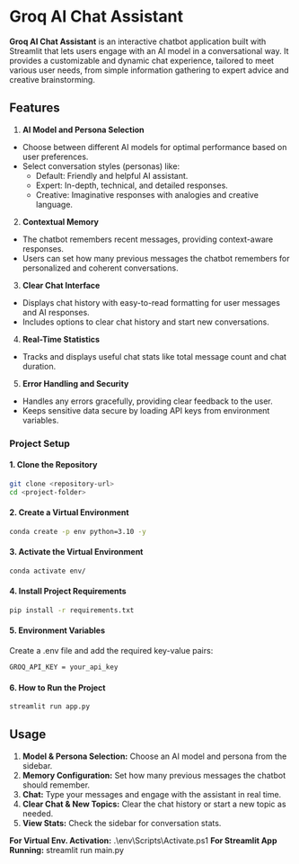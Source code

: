 # Groq AI Chat Assistant
**Groq AI Chat Assistant** is an interactive chatbot application built with Streamlit that lets users engage with an AI model in a conversational way. It provides a customizable and dynamic chat experience, tailored to meet various user needs, from simple information gathering to expert advice and creative brainstorming.

## Features
1. **AI Model and Persona Selection**

- Choose between different AI models for optimal performance based on user preferences.
- Select conversation styles (personas) like:
    - Default: Friendly and helpful AI assistant.
    - Expert: In-depth, technical, and detailed responses.
    - Creative: Imaginative responses with analogies and creative language.

2. **Contextual Memory**

- The chatbot remembers recent messages, providing context-aware responses.
- Users can set how many previous messages the chatbot remembers for personalized and coherent conversations.

3. **Clear Chat Interface**

- Displays chat history with easy-to-read formatting for user messages and AI responses.
- Includes options to clear chat history and start new conversations.

4. **Real-Time Statistics**

- Tracks and displays useful chat stats like total message count and chat duration.

5. **Error Handling and Security**

- Handles any errors gracefully, providing clear feedback to the user.
- Keeps sensitive data secure by loading API keys from environment variables.

### Project Setup

#### 1. Clone the Repository
```bash
git clone <repository-url>
cd <project-folder>
```

#### 2. Create a Virtual Environment
```bash
conda create -p env python=3.10 -y
```

#### 3. Activate the Virtual Environment
```bash
conda activate env/
```

#### 4. Install Project Requirements
```bash
pip install -r requirements.txt
```

#### 5. Environment Variables
Create a .env file and add the required key-value pairs:
```bash
GROQ_API_KEY = your_api_key
```

#### 6. How to Run the Project
```bash
streamlit run app.py
```

## Usage
1. **Model & Persona Selection:** Choose an AI model and persona from the sidebar.
2. **Memory Configuration:** Set how many previous messages the chatbot should remember.
3. **Chat:** Type your messages and engage with the assistant in real time.
4. **Clear Chat & New Topics:** Clear the chat history or start a new topic as needed.
5. **View Stats:** Check the sidebar for conversation stats.

**For Virtual Env. Activation:** .\env\Scripts\Activate.ps1
**For Streamlit App Running:** streamlit run main.py

